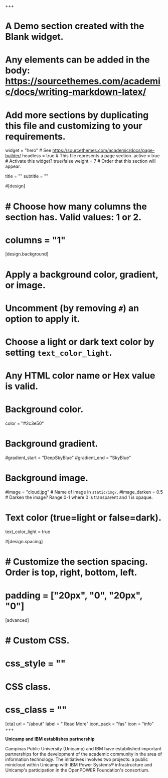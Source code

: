 +++
# A Demo section created with the Blank widget.
# Any elements can be added in the body: https://sourcethemes.com/academic/docs/writing-markdown-latex/
# Add more sections by duplicating this file and customizing to your requirements.

widget = "hero"  # See https://sourcethemes.com/academic/docs/page-builder/
headless = true  # This file represents a page section.
active = true  # Activate this widget? true/false
weight = 7  # Order that this section will appear.

title = ""
subtitle = ""

#[design]
#  # Choose how many columns the section has. Valid values: 1 or 2.
#  columns = "1"

[design.background]
  # Apply a background color, gradient, or image.
  #   Uncomment (by removing `#`) an option to apply it.
  #   Choose a light or dark text color by setting `text_color_light`.
  #   Any HTML color name or Hex value is valid.

  # Background color.
  color = "#2c3e50"
  
  # Background gradient.
  #gradient_start = "DeepSkyBlue"
  #gradient_end = "SkyBlue"
  
  # Background image.
  #image = "cloud.jpg"  # Name of image in `static/img/`.
  #image_darken = 0.5  # Darken the image? Range 0-1 where 0 is transparent and 1 is opaque.

  # Text color (true=light or false=dark).
  text_color_light = true

#[design.spacing]
#  # Customize the section spacing. Order is top, right, bottom, left.
#  padding = ["20px", "0", "20px", "0"]

[advanced]
# # Custom CSS. 
# css_style = ""
 
# CSS class.
# css_class = ""

[cta]
  url = "/about"
  label = " Read More"
  icon_pack = "fas"
  icon = "info"
+++

**Unicamp and IBM establishes partnership**

Campinas Public University (Unicamp) and IBM have estabilished important partnerships for the development of the academic community in the area of ​​information technology. The initiatives involves two projects: a public minicloud within Unicamp with IBM Power Systems® infrastructure and Unicamp's participation in the OpenPOWER Foundation's consortium.
